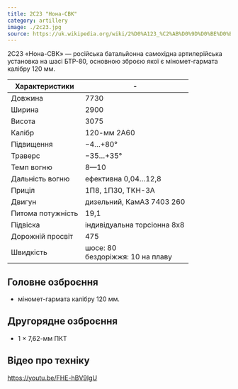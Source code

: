 ```yaml
---
title: 2С23 "Нона-СВК"
category: artillery
image: ./2c23.jpg
source: https://uk.wikipedia.org/wiki/2%D0%A123_%C2%AB%D0%9D%D0%BE%D0%BD%D0%B0-%D0%A1%D0%92%D0%9A%C2%BB
---
```


2С23 «Нона-СВК» — російська батальйонна самохідна артилерійська установка на шасі БТР-80, основною зброєю якої є міномет-гармата калібру 120 мм.

| Характеристики    | -                                     |
| ----------------- | ------------------------------------- |
| Довжина           | 7730                                  |
| Ширина            | 2900                                  |
| Висота            | 3075                                  |
| Калібр            | 120-мм 2А60                           |
| Підвищення        | −4…+80°                               |
| Траверс           | −35…+35°                              |
| Темп вогню        | 8—10                                  |
| Дальність вогню   | ефективна 0,04…12,8                   |
| Приціл            | 1П8, 1П30, ТКН-3А                     |
| Двигун            | дизельний, КамАЗ 7403 260             |
| Питома потужність | 19,1                                  |
| Підвіска          | індивідуальна торсіонна 8x8           |
| Дорожній просвіт  | 475                                   |
| Швидкість         | шосе: 80 <br/>бездоріжжя: 10 на плаву |

## Головне озброєння

-   міномет-гармата калібру 120 мм.

## Другорядне озброєння

-   1 × 7,62-мм ПКТ

## Відео про техніку

https://youtu.be/FHE-hBV9IgU
